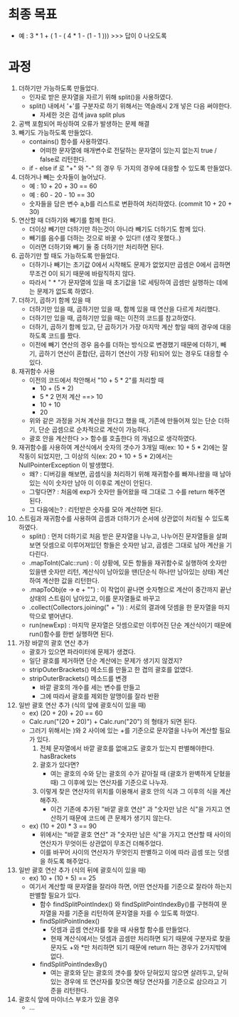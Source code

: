 # 최종 목표
- 예 : 3 * 1 + ( 1 - ( 4 * 1 - (1 - 1 ))) >>> 답이 0 나오도록

# 과정
1. 더하기만 가능하도록 만들었다.
    - 인자로 받은 문자열을 자르기  위해 split()을 사용하였다.
    - split() 내에서 '+'를 구분자로 하기 위해서는 역슬래시 2개 넣은 다음 써야한다.
      - 자세한 것은 검색 java split plus
2. 공백 포함되어 파싱하여 오류가 발생하는 문제 해결
3. 빼기도 가능하도록 만들었다.
    - contains() 함수를 사용하였다.
      - 어떠한 문자열에 매개변수로 전달하는 문자열이 있는지 없는지 true / false로 리턴한다.
    - if - else if 로 "+" 와 "-" 의 경우 두 가지의 경우에 대응할 수 있도록 만들었다.
4. 더하거나 빼는 숫자들이 늘어났다.
   - 예 : 10 + 20 + 30 == 60
   - 예 : 60 - 20 - 10 == 30
   - 숫자들을 담은 변수 a,b를 리스트로 변환하여 처리하였다. (commit 10 + 20 + 30)
5. 연산할 때 더하기와 빼기를 함께 한다.
   - 더이상 빼기만 더하기만 하는것이 아니라 빼기도 더하기도 함께 있다.
   - 빼기를 음수를 더하는 것으로 바꿀 수 있다!! (생각 못했다..)
   - 이러면 더하기와 빼기 둘 중 더하기만 처리하면 된다.
6. 곱하기만 할 때도 가능하도록 만들었다.
   - 더하기나 빼기는 초기값 0에서 시작해도 문제가 없었지만 곱셈은 0에서 곱하면 무조건 0이 되기 때문에 바람직하지 않다.
   - 따라서 " * "가 문자열에 있을 때 초기값을 1로 세팅하여 곱셈만 실행하는 데에는 문제가 없도록 하였다.
7. 더하기, 곱하기 함께 있을 때
   - 더하기만 있을 때, 곱하기만 있을 때, 함께 있을 때 연산을 다르게 처리했다.
   - 더하기만 있을 때, 곱하기만 있을 때는 이전의 코드를 참고하였다.
   - 더하기, 곱하기 함께 있고, 단 곱하기가 가장 마지막 계산 항일 때의 경우에 대응하도록 코드를 짰다.
   - 이전에 빼기 연산의 경우 음수를 더하는 방식으로 변경했기 때문에 더하기, 빼기, 곱하기 연산이 혼합(단, 곱하기 연산이 가장 뒤)되어 있는 경우도 대응할 수 있다. 
8. 재귀함수 사용
   - 이전의 코드에서 착안해서 "10 + 5 * 2"를 처리할 때
     - 10 + (5 * 2)
     - 5 * 2 먼저 계산 ==> 10
     - 10 + 10
     - 20
   - 위와 같은 과정을 거쳐 계산을 한다고 했을 때, 기존에 만들어져 있는 단순 더하기, 단순 곱셈으로 순차적으로 계산이 가능하다.
   - 괄호 안을 계산한다 >> 함수를 호출한다 의 개념으로 생각하였다.
9. 재귀함수를 사용하여 계산식에서 숫자의 갯수가 3개일 때(ex: 10 + 5 * 2)에는 잘 작동이 되었지만, 그 이상의 식(ex: 20 + 10 + 5 * 2)에서는 NullPointerException 이 발생했다. 
   - 왜? : 디버깅을 해보면, 곱셈식을 처리하기 위해 재귀함수를 빠져나왔을 때 남아있는 식이 숫자만 남아 이 이후로 계산이 안된다.  
   - 그렇다면? : 처음에 exp가 숫자만 들어왔을 때 그대로 그 수를 return 해주면 된다.
   - 그 다음에는? : 리턴받은 숫자를 모아 계산하면 된다.
10. 스트림과 재귀함수를 사용하여 곱셈과 더하기가 순서에 상관없이 처리될 수 있도록 하였다.
    - split() : 먼저 더하기로 처음 받은 문자열을 나누고, 나누어진 문자열들을 살펴보면 덧셈으로 이루어져있던 항들은 숫자만 남고, 곱셈은 그대로 남아 계산을 기다린다.
    - .mapToInt(Calc::run) : 이 상황에, 모든 항들을 재귀함수로 실행하여 숫자만 있을땐 숫자만 리턴, 계산식이 남아있을 땐(단순식 하나만 남아있는 상태) 계산하여 계산한 값을 리턴한다.
    - .mapToObj(e -> e + "") : 이 작업이 끝나면 숫자형으로 계산이 중간까지 끝난 상태의 스트림이 남아있고, 이를 문자열들로 바꾸고
    - .collect(Collectors.joining(" + ")) : 서로의 결과에 덧셈을 한 문자열을 마지막으로 뱉어낸다.
    - run(newExp) : 마지막 문자열은 덧셈으로만 이루어진 단순 계산식이기 때문에 run()함수를 한번 실행하면 된다.
11. 가장 바깥의 괄호 연산 추가
    - 괄호가 있으면 파라미터에 문제가 생겼다.
    - 일단 괄호를 제거하면 단순 계산에는 문제가 생기지 않겠지?
    - stripOuterBrackets() 메소드를 만들고 한 겹의 괄호를 없앴다.
    - stripOuterBrackets() 메소드를 변경
      - 바깥 괄호의 개수를 세는 변수를 만들고
      - 그에 따라서 괄호를 제외한 알맹이를 잘라 반환
12. 일반 괄호 연산 추가 (식의 앞에 괄호식이 있을 때)
    - ex) (20 + 20) + 20 == 60
    - Calc.run("(20 + 20)") + Calc.run("20") 의 형태가 되면 된다.
    - 그러기 위해서는 )와 2 사이에 있는 +를 기준으로 문자열을 나누어 계산할 필요가 있다.
      1. 전체 문자열에서 바깥 괄호를 없애고도 괄호가 있는지 판별해야한다. hasBrackets
      2. 괄호가 있다면? 
         - 여는 괄호의 수와 닫는 괄호의 수가 같아질 때 (괄호가 완벽하게 닫혔을 때) 그 이후에 있는 연산자를 기준으로 나누자.
      3. 이렇게 찾은 연산자의 위치를 이용해서 괄호 안의 식과 그 이후의 식을 계산해주자.
         - 이건 기존에 추가된 "바깥 괄호 연산" 과 "숫자만 남은 식"을 가지고 연산하기 때문에 코드에 큰 문제가 생기지 않는다.
    - ex) (10 + 20) * 3 == 90
        - 위에서는 "바깥 괄호 연산" 과 "숫자만 남은 식"을 가지고 연산할 때 사이의 연산자가 무엇이든 상관없이 무조건 더해주었다.
        - 이를 바꾸어 사이의 연산자가 무엇인지 판별하고 이에 따라 곱셈 또는 덧셈을 하도록 해주었다.
13. 일반 괄호 연산 추가 (식의 뒤에 괄호식이 있을 때)
    - ex) 10 + (10 + 5) == 25
    - 여기서 계산할 때 문자열을 잘라야 하면, 어떤 연산자를 기준으로 잘라야 하는지 판별할 필요가 있다.
      - 함수 findSplitPointIndex() 와 findSplitPointIndexBy()를 구현하여 문자열을 자를 기준을 리턴하여 문자열을 자를 수 있도록 하였다.
      - findSplitPointIndex()
        - 덧셈과 곱셈 연산자를 찾을 때 사용할 함수를 만들었다.
        - 현재 계산식에서는 덧셈과 곱셈만 처리하면 되기 때문에 구분자로 찾을 문자도 +와 *만 처리하면 되기 때문에 return 하는 경우가 2가지밖에 없다.
      - findSplitPointIndexBy()
        - 여는 괄호와 닫는 괄호의 갯수를 찾아 닫혀있지 않으면 살려두고, 닫혀있는 경우에 또 연산자를 찾으면 해당 연산자를 기준으로 삼으라고 기준을 리턴한다.
14. 괄호식 앞에 마이너스 부호가 있을 경우
    - ...